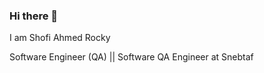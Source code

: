 ### Hi there 👋
I am Shofi Ahmed Rocky

Software Engineer (QA) || Software QA Engineer at Snebtaf



